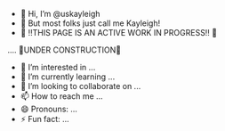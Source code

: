 - 👋 Hi, I’m @uskayleigh
- 🤝 But most folks just call me Kayleigh!
- 🚧 ‼️THIS PAGE IS AN ACTIVE WORK IN PROGRESS‼️ 🚧

.... 🚧UNDER CONSTRUCTION🚧
- 👀 I’m interested in ...
- 🌱 I’m currently learning ...
- 💞️ I’m looking to collaborate on ...
- 📫 How to reach me ...
- 😄 Pronouns: ...
- ⚡ Fun fact: ...

<!---
uskayleigh/uskayleigh is a ✨ special ✨ repository because its `README.md` (this file) appears on your GitHub profile.
You can click the Preview link to take a look at your changes.
--->
